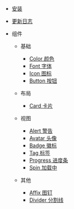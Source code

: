 -   [安装](install)

-   [更新日志](log)

-   组件

    -   基础

        -   [Color 颜色](color)
        -   [Font 字体](font)
        -   [Icon 图标](Icon)
        -   [Button 按钮](button)

    -   布局

        -   [Card 卡片](card)

    -   视图

        -   [Alert 警告](alert)
        -   [Avatar 头像](avatar)
        -   [Badge 徽标](badge)
        -   [Tag 标签](tag)
        -   [Progress 进度条](progress)
        -   [Spin 加载中](spin)

    -   其他

        -   [Affix 图钉](affix)
        -   [Divider 分割线](divider)
